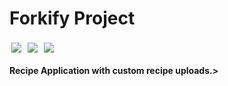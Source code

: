 # Forkify Project

<img src="https://img.shields.io/badge/JavaScript-F7DF1E?style=for-the-badge&logo=javascript&logoColor=black" style="padding: 3px"/> <img src="https://img.shields.io/badge/HTML-239120?style=for-the-badge&logo=html5&logoColor=white" style="padding: 3px"/> <img src="https://img.shields.io/badge/CSS3-1572B6?style=for-the-badge&logo=css3&logoColor=white" style="padding: 3px"/>



<strong> Recipe Application with custom recipe uploads.></strong>

